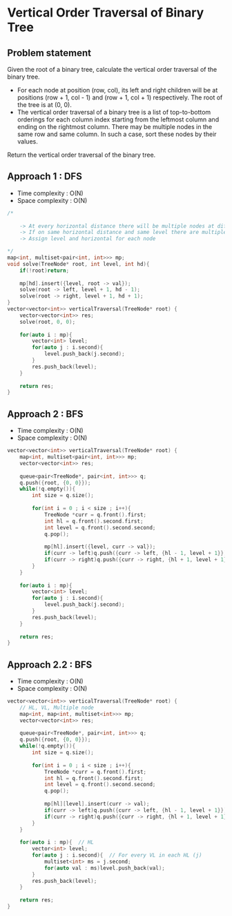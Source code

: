 # Vertical Order Traversal of Binary Tree

## Problem statement

Given the root of a binary tree, calculate the vertical order traversal of the binary tree.
- For each node at position (row, col), its left and right children will be at positions (row + 1, col - 1) and (row + 1, col + 1) respectively. The root of the tree is at (0, 0).
- The vertical order traversal of a binary tree is a list of top-to-bottom orderings for each column index starting from the leftmost column and ending on the rightmost column. There may be multiple nodes in the same row and same column. In such a case, sort these nodes by their values. 

Return the vertical order traversal of the binary tree.

## Approach 1 : DFS

- Time complexity : O(N)
- Space complexity : O(N)

```cpp
/*
        
    -> At every horizontal distance there will be multiple nodes at different vertical levels
    -> If on same horizontal distance and same level there are multiple nodes choose the one with larger value
    -> Assign level and horizontal for each node

*/
map<int, multiset<pair<int, int>>> mp;
void solve(TreeNode* root, int level, int hd){
    if(!root)return;
    
    mp[hd].insert({level, root -> val});
    solve(root -> left, level + 1, hd - 1);
    solve(root -> right, level + 1, hd + 1);
}
vector<vector<int>> verticalTraversal(TreeNode* root) {
    vector<vector<int>> res;
    solve(root, 0, 0);
    
    for(auto i : mp){
        vector<int> level;
        for(auto j : i.second){
            level.push_back(j.second);
        }
        res.push_back(level);
    }
    
    return res;
}
```

## Approach 2 : BFS

- Time complexity : O(N)
- Space complexity : O(N)

```cpp
vector<vector<int>> verticalTraversal(TreeNode* root) {
    map<int, multiset<pair<int, int>>> mp;
    vector<vector<int>> res;
    
    queue<pair<TreeNode*, pair<int, int>>> q;
    q.push({root, {0, 0}});
    while(!q.empty()){
        int size = q.size();
        
        for(int i = 0 ; i < size ; i++){
            TreeNode *curr = q.front().first;
            int hl = q.front().second.first;
            int level = q.front().second.second;
            q.pop();
            
            mp[hl].insert({level, curr -> val});
            if(curr -> left)q.push({curr -> left, {hl - 1, level + 1}});
            if(curr -> right)q.push({curr -> right, {hl + 1, level + 1}});
        }
    }
    
    for(auto i : mp){
        vector<int> level;
        for(auto j : i.second){
            level.push_back(j.second);
        }
        res.push_back(level);
    }
    
    return res;
}
```

## Approach 2.2 : BFS 

- Time complexity : O(N)
- Space complexity : O(N)

```cpp
vector<vector<int>> verticalTraversal(TreeNode* root) {
    // HL, VL, Multiple node
    map<int, map<int, multiset<int>>> mp;
    vector<vector<int>> res;
    
    queue<pair<TreeNode*, pair<int, int>>> q;
    q.push({root, {0, 0}});
    while(!q.empty()){
        int size = q.size();
        
        for(int i = 0 ; i < size ; i++){
            TreeNode *curr = q.front().first;
            int hl = q.front().second.first;
            int level = q.front().second.second;
            q.pop();
            
            mp[hl][level].insert(curr -> val);
            if(curr -> left)q.push({curr -> left, {hl - 1, level + 1}});
            if(curr -> right)q.push({curr -> right, {hl + 1, level + 1}});
        }
    }
    
    for(auto i : mp){  // HL
        vector<int> level;
        for(auto j : i.second){  // For every VL in each HL (j)
            multiset<int> ms = j.second;
            for(auto val : ms)level.push_back(val);
        }
        res.push_back(level);
    }
    
    return res;
}
```
